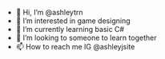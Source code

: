 - 👋 Hi, I’m @ashleytrn
- 👀 I’m interested in game designing
- 🌱 I’m currently learning basic C#
- 💞️ I’m looking to someone to learn together
- 📫 How to reach me IG @ashleyjsite

<!---
ashleytrn/ashleytrn is a ✨ special ✨ repository because its `README.md` (this file) appears on your GitHub profile.
You can click the Preview link to take a look at your changes.
--->
